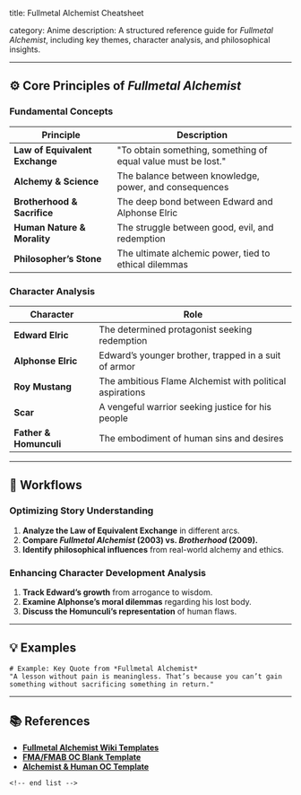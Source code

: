 title: Fullmetal Alchemist Cheatsheet

category: Anime
description: A structured reference guide for *Fullmetal Alchemist*, including key themes, character analysis, and philosophical insights.

---

## ⚙️ **Core Principles of *Fullmetal Alchemist***

### **Fundamental Concepts**

| Principle                            | Description                                                   |
| ------------------------------------ | ------------------------------------------------------------- |
| **Law of Equivalent Exchange** | "To obtain something, something of equal value must be lost." |
| **Alchemy & Science**          | The balance between knowledge, power, and consequences        |
| **Brotherhood & Sacrifice**    | The deep bond between Edward and Alphonse Elric               |
| **Human Nature & Morality**    | The struggle between good, evil, and redemption               |
| **Philosopher’s Stone**       | The ultimate alchemic power, tied to ethical dilemmas         |

### **Character Analysis**

| Character                    | Role                                                     |
| ---------------------------- | -------------------------------------------------------- |
| **Edward Elric**       | The determined protagonist seeking redemption            |
| **Alphonse Elric**     | Edward’s younger brother, trapped in a suit of armor    |
| **Roy Mustang**        | The ambitious Flame Alchemist with political aspirations |
| **Scar**               | A vengeful warrior seeking justice for his people        |
| **Father & Homunculi** | The embodiment of human sins and desires                 |

---

## 🔄 **Workflows**

### **Optimizing Story Understanding**

1. **Analyze the Law of Equivalent Exchange** in different arcs.
2. **Compare *Fullmetal Alchemist* (2003) vs. *Brotherhood* (2009).**
3. **Identify philosophical influences** from real-world alchemy and ethics.

### **Enhancing Character Development Analysis**

1. **Track Edward’s growth** from arrogance to wisdom.
2. **Examine Alphonse’s moral dilemmas** regarding his lost body.
3. **Discuss the Homunculi’s representation** of human flaws.

---

## 💡 **Examples**

```plaintext
# Example: Key Quote from *Fullmetal Alchemist*
"A lesson without pain is meaningless. That’s because you can’t gain something without sacrificing something in return."  
```

---

## 📚 **References**

- **[Fullmetal Alchemist Wiki Templates](https://fma.fandom.com/wiki/Category:Templates)**
- **[FMA/FMAB OC Blank Template](https://www.deviantart.com/germanshepherdluv426/art/FMA-FMAB-OC-Blank-Template-594688624)**
- **[Alchemist &amp; Human OC Template](https://aminoapps.com/c/fullmetal-alchemist/page/item/alchemist-human-oc-template/W3Xg_BDuVI7G1VxzGpDJEm8zke5q4NXVqj)**

```
<!-- end list -->
```
